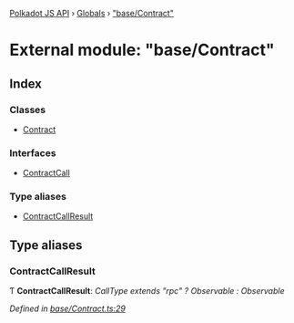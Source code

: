 [Polkadot JS API](../README.md) › [Globals](../globals.md) › ["base/Contract"](_base_contract_.md)

# External module: "base/Contract"

## Index

### Classes

* [Contract](../classes/_base_contract_.contract.md)

### Interfaces

* [ContractCall](../interfaces/_base_contract_.contractcall.md)

### Type aliases

* [ContractCallResult](_base_contract_.md#contractcallresult)

## Type aliases

###  ContractCallResult

Ƭ **ContractCallResult**: *CallType extends "rpc" ? Observable<ContractCallOutcome> : Observable<SubmittableResult>*

*Defined in [base/Contract.ts:29](https://github.com/polkadot-js/api/blob/3f4576f524/packages/api-contract/src/base/Contract.ts#L29)*
